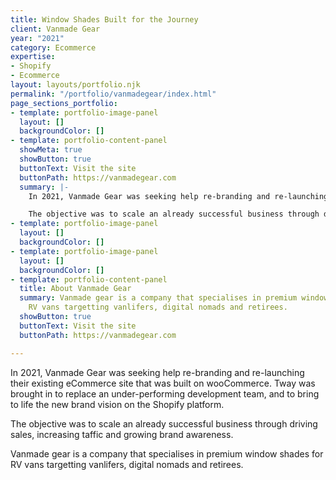 ```yaml
---
title: Window Shades Built for the Journey
client: Vanmade Gear
year: "2021"
category: Ecommerce
expertise:
- Shopify
- Ecommerce
layout: layouts/portfolio.njk
permalink: "/portfolio/vanmadegear/index.html"
page_sections_portfolio:
- template: portfolio-image-panel
  layout: []
  backgroundColor: []
- template: portfolio-content-panel
  showMeta: true
  showButton: true
  buttonText: Visit the site
  buttonPath: https://vanmadegear.com
  summary: |-
    In 2021, Vanmade Gear was seeking help re-branding and re-launching their existing eCommerce site that was built on wooCommerce. Tway was brought in to replace an under-performing development team, and to bring to life the new brand vision on the Shopify platform.

    The objective was to scale an already successful business through driving sales, increasing taffic and growing brand awareness.
- template: portfolio-image-panel
  layout: []
  backgroundColor: []
- template: portfolio-image-panel
  layout: []
  backgroundColor: []
- template: portfolio-content-panel
  title: About Vanmade Gear
  summary: Vanmade gear is a company that specialises in premium window shades for
    RV vans targetting vanlifers, digital nomads and retirees.
  showButton: true
  buttonText: Visit the site
  buttonPath: https://vanmadegear.com

---
```

In 2021, Vanmade Gear was seeking help re-branding and re-launching their existing eCommerce site that was built on wooCommerce. Tway was brought in to replace an under-performing development team, and to bring to life the new brand vision on the Shopify platform.

The objective was to scale an already successful business through driving sales, increasing taffic and growing brand awareness.

Vanmade gear is a company that specialises in premium window shades for RV vans targetting vanlifers, digital nomads and retirees.